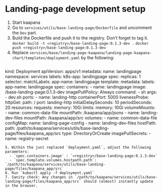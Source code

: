 
# Landing-page development setup

1. Start kaapana
2. Go to `services/utils/base-landing-page/Dockerfile` and uncomment the `Dev` part.
3. Build the Dockerfile and push it to the registry. Don't forget to tag it.
   `docker build -t <registry>/base-landing-page:0.1.3-dev .`
   `docker push <registry>/base-landing-page:0.1.3-dev`
4. Replace `services/base/landing-page-kaapana/landing-page-kaapana-chart/templates/deployment.yaml` by the following:
   ```
kind: Deployment
apiVersion: apps/v1
metadata:
  name: landingpage
  namespace: services
  labels:
    k8s-app: landingpage
spec:
  replicas: 1
  selector:
    matchLabels:
      app-name: landingpage
  template:
    metadata:
      labels:
        app-name: landingpage
    spec:
      containers:
      - name: landingpage
        image: <registry>/base-landing-page:0.1.3-dev
        imagePullPolicy: Always
        command:
        - sh
        args:
        - dev.sh
        ports:
        - name: landing-http
          containerPort: 5000
        livenessProbe:
          httpGet:
            path: /
            port: landing-http
          initialDelaySeconds: 10
          periodSeconds: 20
        resources:
          requests:
            memory: 10Gi
          limits:
            memory: 10Gi
        volumeMounts:
          - name: common-data-file
            mountPath: /kaapana/app/jsons
          - name: landing-dev-files
            mountPath: /kaapana/app/src
      volumes:
      - name: common-data-file
        configMap:
          name: landing-page-config
      - name: landing-dev-files
        hostPath:
          path: /path/to/kaapana/services/utils/base-landing-page/files/kaapana_app/src
          type: DirectoryOrCreate
      imagePullSecrets:
      - name: registry-secret
```
5. Within the just replaced `deployment.yaml`, adjust the following parameters:
  - `spec.containers.image` : `<registry>/base-landing-page:0.1.3-dev`
  - `spec.template.volumes.hostpath.path`:  `/path/to/kaapana/services/utils/base-landing-page/files/kaapana_app/src`
6. Run `kubectl apply -f deployment.yaml`
7. Sanity check: Any changes in `/path/to/kaapana/services/utils/base-landing-page/files/kaapana_app/src` should (almost) instantly update in the browser.

